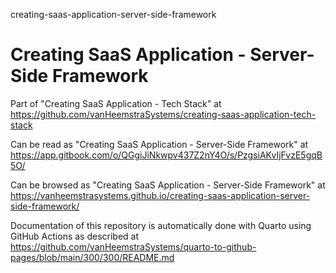 creating-saas-application-server-side-framework
# Creating SaaS Application - Server-Side Framework

Part of "Creating SaaS Application - Tech Stack" at https://github.com/vanHeemstraSystems/creating-saas-application-tech-stack

Can be read as "Creating SaaS Application - Server-Side Framework" at https://app.gitbook.com/o/QGgiJiNkwpv437Z2nY4O/s/PzgsiAKvIjFvzE5gqB5O/

Can be browsed as "Creating SaaS Application - Server-Side Framework" at https://vanheemstrasystems.github.io/creating-saas-application-server-side-framework/

Documentation of this repository is automatically done with Quarto using GitHub Actions as described at https://github.com/vanHeemstraSystems/quarto-to-github-pages/blob/main/300/300/README.md
